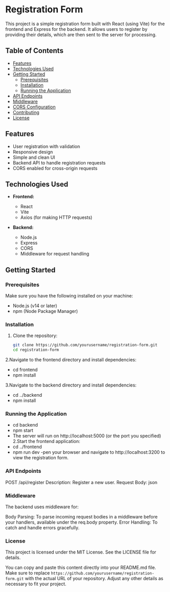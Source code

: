 # Registration Form

This project is a simple registration form built with React (using Vite) for the frontend and Express for the backend. It allows users to register by providing their details, which are then sent to the server for processing.

## Table of Contents

- [Features](#features)
- [Technologies Used](#technologies-used)
- [Getting Started](#getting-started)
  - [Prerequisites](#prerequisites)
  - [Installation](#installation)
  - [Running the Application](#running-the-application)
- [API Endpoints](#api-endpoints)
- [Middleware](#middleware)
- [CORS Configuration](#cors-configuration)
- [Contributing](#contributing)
- [License](#license)

## Features

- User registration with validation
- Responsive design
- Simple and clean UI
- Backend API to handle registration requests
- CORS enabled for cross-origin requests

## Technologies Used

- **Frontend:**
  - React
  - Vite
  - Axios (for making HTTP requests)

- **Backend:**
  - Node.js
  - Express
  - CORS
  - Middleware for request handling

## Getting Started

### Prerequisites

Make sure you have the following installed on your machine:

- Node.js (v14 or later)
- npm (Node Package Manager)

### Installation

1. Clone the repository:

   ```bash
   git clone https://github.com/yourusername/registration-form.git
   cd registration-form

2.Navigate to the frontend directory and install dependencies:
- cd frontend
- npm install

3.Navigate to the backend directory and install dependencies:
- cd ../backend
- npm install

### Running the Application
- cd backend
- npm start
- The server will run on http://localhost:5000 (or the port you specified)
2.Start the frontend application:
- cd ../frontend
- npm run dev
-pen your browser and navigate to http://localhost:3200 to view the registration form.

### API Endpoints
POST /api/register
Description: Register a new user.
Request Body:
json

### Middleware
The backend uses middleware for:

Body Parsing: To parse incoming request bodies in a middleware before your handlers, available under the req.body property.
Error Handling: To catch and handle errors gracefully.


### License
This project is licensed under the MIT License. See the LICENSE file for details.

You can copy and paste this content directly into your README.md file. Make sure to replace `https://github.com/yourusername/registration-form.git` with the actual URL of your repository. Adjust any other details as necessary to fit your project.
